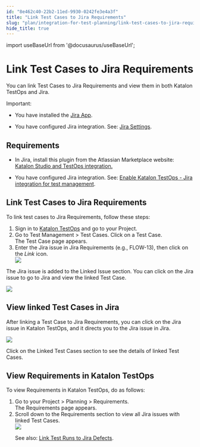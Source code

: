 ```yaml
---
id: "8e462c40-22b2-11ed-9930-0242fe3e4a3f"
title: "Link Test Cases to Jira Requirements"
slug: "plan/integration-for-test-planning/link-test-cases-to-jira-requirements"
hide_title: true
---
```

import useBaseUrl from '@docusaurus/useBaseUrl';


# <a id="id" class="anchor_top_offset"/><a id="ariaid-title1" class="anchor_top_offset"/>Link Test Cases to Jira Requirements

<p xmlns="http://www.w3.org/1999/xhtml" className="p">You can link Test Cases to Jira Requirements and view them in both Katalon TestOps and Jira.</p> 
<div xmlns="http://www.w3.org/1999/xhtml" className="note important note_important"><span className="note__title">Important:</span> <ul className="ul"><li className="li"><p className="p">You have installed the <a className="xref j-external-link" href="https://marketplace.atlassian.com/apps/1217501/katalon-bdd-test-automation-for-jira" target="_blank">Jira App</a>.</p></li><li className="li"><p className="p">You have configured Jira integration. See: <a className="xref" href="/docs/organize/integration-for-organizing-tests/jira-integration/enable-katalon-testops---jira-integration-for-test-management">Jira Settings</a>.</p></li></ul></div>

## Requirements

<ul xmlns="http://www.w3.org/1999/xhtml" className="ul"><li className="li"><p className="p">In Jira, install this plugin from the Atlassian Marketplace website: <a className="xref j-external-link" href="https://marketplace.atlassian.com/apps/1217501/katalon-bdd-test-automation-for-jira" target="_blank">Katalon Studio and TestOps integration.</a></p></li><li className="li"><p className="p">You have configured Jira integration. See: <a className="xref" href="/docs/organize/integration-for-organizing-tests/jira-integration/enable-katalon-testops---jira-integration-for-test-management">Enable <span className="ph">Katalon TestOps</span> - Jira integration for test management</a>.</p></li></ul> 

## <a id="task-3348" class="anchor_top_offset"/>Link Test Cases to Jira Requirements

<section xmlns="http://www.w3.org/1999/xhtml" className="section context">To link test cases to Jira Requirements, follow these steps:</section> 
<ol xmlns="http://www.w3.org/1999/xhtml" className="ol steps"><li className="li step stepexpand"><span className="ph cmd">Sign in to <a className="xref j-external-link" href="https://testops.katalon.io/login" target="_blank">Katalon         TestOps</a> and go to your Project.</span></li><li className="li step stepexpand"><span className="ph cmd">Go to <span className="ph uicontrol">Test Management</span> &gt; <span className="ph uicontrol">Test         Cases</span>. Click on a Test Case.</span><div className="itemgroup stepresult">The Test Case page appears.</div></li><li className="li step stepexpand"><span className="ph cmd">Enter the Jira issue in <span className="ph uicontrol">Jira Requirements</span>       (e.g., <span className="ph uicontrol">FLOW-13</span>), then click on the <em className="ph i">Link</em>       icon.</span><div className="itemgroup info"><img className="image" width={850} src={useBaseUrl("/43513bb0-5c11-11ed-a602-0242cfbc79b5.png")} /></div></li></ol> 
<section xmlns="http://www.w3.org/1999/xhtml" className="section result"><p className="p">The Jira issue is  added to the <span className="ph uicontrol">Linked Issue</span>     section. You can click on the Jira issue to go to Jira and view the linked Test     Case.</p><p className="p"><img className="image" src={useBaseUrl("/43547000-5c11-11ed-a602-0242cfbc79b5.png")} /></p></section> 

## <a id="id_2" class="anchor_top_offset"/>View linked Test Cases in Jira

<p xmlns="http://www.w3.org/1999/xhtml" className="p">After linking a Test Case to Jira Requirements, you can click on the Jira issue in Katalon TestOps, and it directs you to the Jira issue in Jira.</p> 
<p xmlns="http://www.w3.org/1999/xhtml" className="p"><img className="image" width={850} src={useBaseUrl("/434554d0-5c11-11ed-a602-0242cfbc79b5.png")} /></p> 
<p xmlns="http://www.w3.org/1999/xhtml" className="p">Click on the <span className="ph uicontrol">Linked Test Cases</span> section to see the details of linked Test Cases.</p> 

## <a id="task-5705" class="anchor_top_offset"/>View Requirements in Katalon TestOps

<section xmlns="http://www.w3.org/1999/xhtml" className="section context">To view Requirements in Katalon TestOps, do as follows:</section> 
<ol xmlns="http://www.w3.org/1999/xhtml" className="ol steps"><li className="li step stepexpand"><span className="ph cmd">Go to your <span className="ph uicontrol">Project</span> &gt; <span className="ph uicontrol">Planning</span> &gt;       <span className="ph uicontrol">Requirements</span>.</span><div className="itemgroup stepresult">The <span className="ph uicontrol">Requirements</span> page appears.</div></li><li className="li step stepexpand"><span className="ph cmd">Scroll down to the <span className="ph uicontrol">Requirements</span> section to view       all Jira issues with linked Test Cases.</span><div className="itemgroup info"><img className="image" width={850} src={useBaseUrl("/43404bc0-5c11-11ed-a602-0242cfbc79b5.png")} /><p className="p">See also: <a className="xref" href="/docs/analyze/integration-for-test-analyzing/jira-integration/link-test-runs-to-jira-defects-in-katalon-testops">Link           Test Runs to Jira Defects</a>.</p></div></li></ol> 
